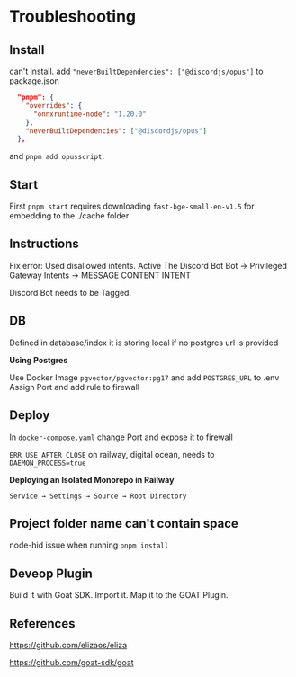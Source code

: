 
# Troubleshooting

## Install

can't install. add `"neverBuiltDependencies": ["@discordjs/opus"]` to package.json

```json
  "pnpm": {
    "overrides": {
      "onnxruntime-node": "1.20.0"
    },
    "neverBuiltDependencies": ["@discordjs/opus"]
  },
```

and `pnpm add opusscript`.

## Start

First `pnpm start` requires downloading `fast-bge-small-en-v1.5` for embedding to the ./cache folder


## Instructions

Fix error: Used disallowed intents. Active The Discord Bot
Bot -> Privileged Gateway Intents -> MESSAGE CONTENT INTENT

Discord Bot needs to be Tagged.


## DB

Defined in database/index
it is storing local if no postgres url is provided

**Using Postgres**

Use Docker Image `pgvector/pgvector:pg17` and add `POSTGRES_URL` to .env
Assign Port and add rule to firewall

## Deploy

In `docker-compose.yaml` change Port and expose it to firewall

`ERR_USE_AFTER_CLOSE`
on railway, digital ocean, needs to `DAEMON_PROCESS=true`

**Deploying an Isolated Monorepo in Railway**

`Service → Settings → Source → Root Directory`


## Project folder name can't contain space

node-hid issue when running `pnpm install`

## Deveop Plugin

Build it with Goat SDK. Import it. Map it to the GOAT Plugin.

## References

https://github.com/elizaos/eliza

https://github.com/goat-sdk/goat
